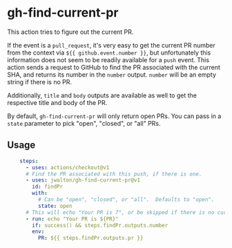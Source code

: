 # gh-find-current-pr

This action tries to figure out the current PR.

If the event is a `pull_request`, it's very easy to get the current PR number
from the context via `${{ github.event.number }}`, but unfortunately this
information does not seem to be readily available for a `push` event.  This
action sends a request to GitHub to find the PR associated with the current SHA,
and returns its number in the `number` output. `number` will be an empty string if there is no
PR.

Additionally, `title` and `body` outputs are available as well to get the respective title and body of the PR.

By default, `gh-find-current-pr` will only return open PRs.  You can pass in a
`state` parameter to pick "open", "closed", or "all" PRs.

## Usage

```yaml
    steps:
      - uses: actions/checkout@v1
      # Find the PR associated with this push, if there is one.
      - uses: jwalton/gh-find-current-pr@v1
        id: findPr
        with:
          # Can be "open", "closed", or "all".  Defaults to "open".
          state: open
      # This will echo "Your PR is 7", or be skipped if there is no current PR.
      - run: echo "Your PR is ${PR}"
        if: success() && steps.findPr.outputs.number
        env:
          PR: ${{ steps.findPr.outputs.pr }}
```
